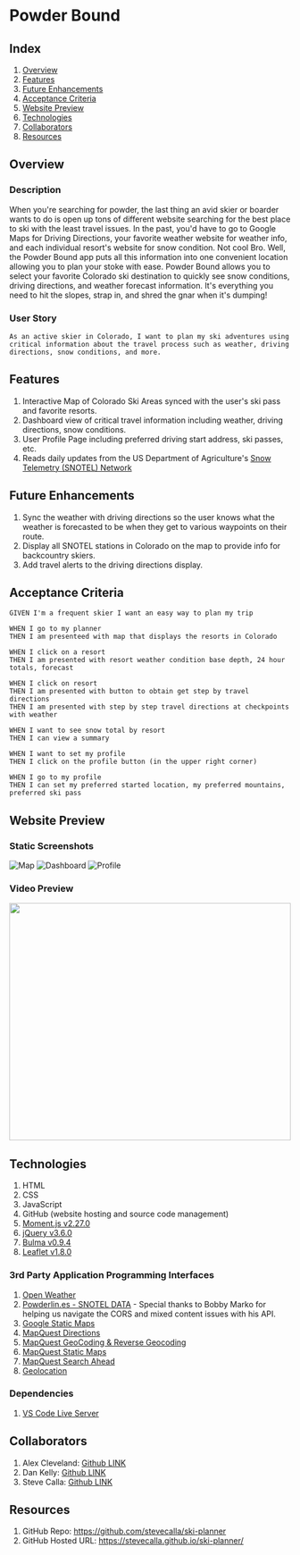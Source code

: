 # Powder Bound

## Index

1. [Overview](#overview)
2. [Features](#features)
3. [Future Enhancements](#future-enhancements)
4. [Acceptance Criteria](#acceptance-criteria)
5. [Website Preview](#website-preview)
6. [Technologies](#technologies)
7. [Collaborators](#collaborators)
8. [Resources](#resources)

## Overview

### Description

When you're searching for powder, the last thing an avid skier or boarder wants to do is open up tons of different website searching for the best place to ski with the least travel issues. In the past, you'd have to go to Google Maps for Driving Directions, your favorite weather website for weather info, and each individual resort's website for snow condition. Not cool Bro. Well, the Powder Bound app puts all this information into one convenient location allowing you to plan your stoke with ease. Powder Bound allows you to select your favorite Colorado ski destination to quickly see snow conditions, driving directions, and weather forecast information. It's everything you need to hit the slopes, strap in, and shred the gnar when it's dumping!

### User Story

```
As an active skier in Colorado, I want to plan my ski adventures using critical information about the travel process such as weather, driving directions, snow conditions, and more.
```

## Features

1. Interactive Map of Colorado Ski Areas synced with the user's ski pass and favorite resorts.
2. Dashboard view of critical travel information including weather, driving directions, snow conditions.
3. User Profile Page including preferred driving start address, ski passes, etc.
4. Reads daily updates from the US Department of Agriculture's [Snow Telemetry (SNOTEL) Network](https://www.nrcs.usda.gov/wps/portal/wcc/home/aboutUs/monitoringPrograms/automatedSnowMonitoring/)

## Future Enhancements

1. Sync the weather with driving directions so the user knows what the weather is forecasted to be when they get to various waypoints on their route.
2. Display all SNOTEL stations in Colorado on the map to provide info for backcountry skiers.
3. Add travel alerts to the driving directions display.

## Acceptance Criteria

```
GIVEN I'm a frequent skier I want an easy way to plan my trip

WHEN I go to my planner
THEN I am presenteed with map that displays the resorts in Colorado

WHEN I click on a resort
THEN I am presented with resort weather condition base depth, 24 hour totals, forecast

WHEN I click on resort
THEN I am presented with button to obtain get step by travel directions
THEN I am presented with step by step travel directions at checkpoints with weather

WHEN I want to see snow total by resort
THEN I can view a summary

WHEN I want to set my profile
THEN I click on the profile button (in the upper right corner)

WHEN I go to my profile
THEN I can set my preferred started location, my preferred mountains, preferred ski pass

```

## Website Preview

### Static Screenshots

<img alt="Map" src="./assets/images/screenshot_map.jpg">
<img alt="Dashboard" src="./assets/images/screenshot_dashboard.jpg">
<img alt="Profile" src="./assets/images/screenshot_profile.jpg">

### Video Preview

<img src="https://media.giphy.com/media/410DOwYuE3CO7yzPnA/giphy-downsized-large.gif" width="100%" height="425"/>

## Technologies

1. HTML
2. CSS
3. JavaScript
4. GitHub (website hosting and source code management)
5. [Moment.js v2.27.0](https://momentjs.com/)
6. [jQuery v3.6.0](https://jquery.com/)
7. [Bulma v0.9.4](https://bulma.io/)
8. [Leaflet v1.8.0](https://leafletjs.com/)

### 3rd Party Application Programming Interfaces

1. [Open Weather](https://openweathermap.org/api/one-call-3)
2. [Powderlin.es - SNOTEL DATA](http://powderlin.es/api.html) - Special thanks to Bobby Marko for helping us navigate the CORS and mixed content issues with his API.
3. [Google Static Maps](https://developers.google.com/maps/documentation/maps-static/overview)
4. [MapQuest Directions](https://developer.mapquest.com/documentation/directions-api/)
5. [MapQuest GeoCoding & Reverse Geocoding](https://developer.mapquest.com/documentation/geocoding-api/)
6. [MapQuest Static Maps](https://developer.mapquest.com/documentation/static-map-api/v5/)
7. [MapQuest Search Ahead](https://developer.mapquest.com/documentation/searchahead-api/)
8. [Geolocation](https://developer.mozilla.org/en-US/docs/Web/API/Geolocation_API)

### Dependencies

1. [VS Code Live Server](https://ritwickdey.github.io/vscode-live-server/)

## Collaborators

1. Alex Cleveland: [Github LINK](https://github.com/AClevel5/)
2. Dan Kelly: [Github LINK](https://github.com/dpk5e7)
3. Steve Calla: [Github LINK](https://github.com/stevecalla)

## Resources

1. GitHub Repo: <https://github.com/stevecalla/ski-planner>
2. GitHub Hosted URL: <https://stevecalla.github.io/ski-planner/>

